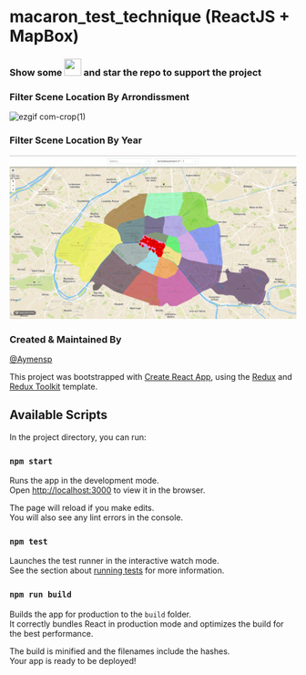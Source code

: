 # macaron_test_technique (ReactJS + MapBox)

### Show some  <img src="https://github.githubassets.com/images/icons/emoji/unicode/2764.png" width="30" height="30" />   and star the repo to support the project


### Filter Scene Location By Arrondissment

![ezgif com-crop(1)](https://github.com/aymensp/macaron_test_technique/blob/master/media/filterByArrondiss.gif)

### Filter Scene Location By Year 
 
![ezgif com-crop(1)](https://github.com/aymensp/macaron_test_technique/blob/master/media/filterByYear.gif)
 

### Created & Maintained By

[@Aymensp](https://github.com/aymensp) 


This project was bootstrapped with [Create React App](https://github.com/facebook/create-react-app), using the [Redux](https://redux.js.org/) and [Redux Toolkit](https://redux-toolkit.js.org/) template.

## Available Scripts

In the project directory, you can run:

### `npm start`

Runs the app in the development mode.<br />
Open [http://localhost:3000](http://localhost:3000) to view it in the browser.

The page will reload if you make edits.<br />
You will also see any lint errors in the console.

### `npm test`

Launches the test runner in the interactive watch mode.<br />
See the section about [running tests](https://facebook.github.io/create-react-app/docs/running-tests) for more information.

### `npm run build`

Builds the app for production to the `build` folder.<br />
It correctly bundles React in production mode and optimizes the build for the best performance.

The build is minified and the filenames include the hashes.<br />
Your app is ready to be deployed!
